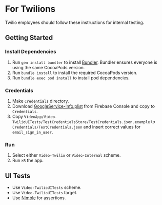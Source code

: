 # For Twilions

Twilio employees should follow these instructions for internal testing.

## Getting Started

### Install Dependencies

1. Run `gem install bundler` to install [Bundler](https://bundler.io/). Bundler ensures everyone is using the same CocoaPods version.
1. Run `bundle install` to install the required CocoaPods version.
1. Run `bundle exec pod install` to install pod dependencies.

### Credentials

1. Make `Credentials` directory.
1. Download [GoogleService-Info.plist](https://console.firebase.google.com/m/mobilesdk/projects/285008367772/clients/ios%3Acom.twilio.video-app/artifacts/1?param=%5B%22getArtifactRequest%22%2Cnull%2C%22ios%3Acom.twilio.video-app%22%2C%221%22%2C%22285008367772%22%5D&authuser=0) from Firebase Console and copy to `Credentials`.
1. Copy `VideoApp/Video-TwilioUITests/TestCredentialsStore/TestCredentials.json.example` to `Credentials/TestCredentials.json` and insert correct values for `email_sign_in_user`.

### Run

1. Select either `Video-Twilio` or `Video-Internal` scheme.
1. Run `⌘R` the app.

## UI Tests

- Use `Video-TwilioUITests` scheme.
- Use `Video-TwilioUITests` target. 
- Use [Nimble](https://github.com/Quick/Quick) for assertions.
